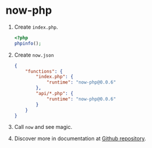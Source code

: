 # now-php

1. Create `index.php`.

	```php
	<?php
	phpinfo();
	```

1. Create `now.json`

	```json
	{
		"functions": {
			"index.php": {
				"runtime": "now-php@0.0.6"
			},
			"api/*.php": {
				"runtime": "now-php@0.0.6"
			}
		}
	}
	```

3. Call `now` and see magic.

4. Discover more in documentation at [Github repository](https://github.com/juicyfx/now-php).
